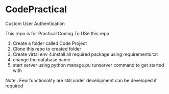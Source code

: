 # CodePractical
Custom User Authentication

This repo is for Practical Coding 
To USe this repo
1. Create a folder called Code Project
2. Clone this repo to created folder
3. Create virtal env
4.install all required package using requirements.txt
5. change the database name
6. start server using python manage.pu runserver command to get started with

Note : Few functionality are still under development can be developed if required
